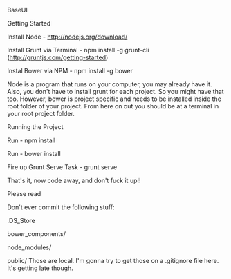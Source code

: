 BaseUI

Getting Started

Install Node - http://nodejs.org/download/

Install Grunt via Terminal - npm install -g grunt-cli (http://gruntjs.com/getting-started)

Instal Bower via NPM - npm install -g bower

Node is a program that runs on your computer, you may already have it. Also, you don't have to install grunt for each project. So you might have that too. However, bower is project specific and needs to be installed inside the root folder of your project. From here on out you should be at a terminal in your root project folder.

Running the Project

Run - npm install

Run - bower install

Fire up Grunt Serve Task - grunt serve

That's it, now code away, and don't fuck it up!!

Please read

Don't ever commit the following stuff:

.DS_Store

bower_components/

node_modules/

public/
Those are local. I'm gonna try to get those on a .gitignore file here. It's getting late though.
